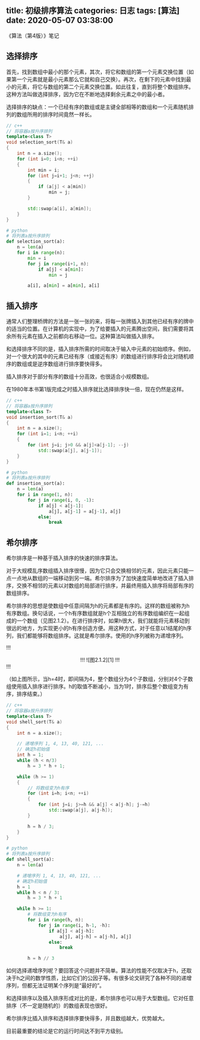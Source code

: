 title: 初级排序算法
categories: 日志
tags: [算法]
date: 2020-05-07 03:38:00
---
《算法（第4版）》笔记

## 选择排序 ##

首先，找到数组中最小的那个元素，其次，将它和数组的第一个元素交换位置（如果第一个元素就是最小元素那么它就和自己交换）。再次，在剩下的元素中找到最小的元素，将它与数组的第二个元素交换位置。如此往复，直到将整个数组排序。这种方法叫做选择排序，因为它在不断地选择剩余元素之中的最小者。

选择排序的缺点：一个已经有序的数组或是主键全部相等的数组和一个元素随机排列的数组所用的排序时间竟然一样长。

``` c++
// c++
// 将容器a按升序排列
template<class T>
void selection_sort(T& a)
{
    int n = a.size();
    for (int i=0; i<n; ++i)
    {
        int min = i;
        for (int j=i+1; j<n; ++j)
        {
            if (a[j] < a[min])
                min = j;
        }

        std::swap(a[i], a[min]);
    }
}
```

<!--more-->

``` python
# python
# 将列表a按升序排列
def selection_sort(a):
    n = len(a)
    for i in range(n):
        min = i
        for j in range(i+1, n):
            if a[j] < a[min]:
                min = j

        a[i], a[min] = a[min], a[i]
```

## 插入排序 ##

通常人们整理桥牌的方法是一张一张的来，将每一张牌插入到其他已经有序的牌中的适当的位置。在计算机的实现中，为了给要插入的元素腾出空间，我们需要将其余所有元素在插入之前都向右移动一位。这种算法叫做插入排序。

和选择排序不同的是，插入排序所需的时间取决于输入中元素的初始顺序。例如，对一个很大的其中的元素已经有序（或接近有序）的数组进行排序将会比对随机顺序的数组或是逆序数组进行排序要快得多。

插入排序对于部分有序的数组十分高效，也很适合小规模数组。

在1980年本书第1版完成之时插入排序就比选择排序快一倍，现在仍然是这样。

``` c++
// c++
// 将容器a按升序排列
template<class T>
void insertion_sort(T& a)
{
    int n = a.size();
    for (int i=1; i<n; ++i)
    {
        for (int j=i; j>0 && a[j]<a[j-1]; --j)
            std::swap(a[j], a[j-1]);
    }
}
```

``` python
# python
# 将列表a按升序排列
def insertion_sort(a):
    n = len(a)
    for i in range(1, n):
        for j in range(i, 0, -1):
            if a[j] < a[j-1]:
                a[j], a[j-1] = a[j-1], a[j]
            else:
                break
```

## 希尔排序 ##

希尔排序是一种基于插入排序的快速的排序算法。

对于大规模乱序数组插入排序很慢，因为它只会交换相邻的元素，因此元素只能一点一点地从数组的一端移动到另一端。希尔排序为了加快速度简单地改进了插入排序，交换不相邻的元素以对数组的局部进行排序，并最终用插入排序将局部有序的数组排序。

希尔排序的思想是使数组中任意间隔为h的元素都是有序的。这样的数组被称为h有序数组。换句话说，一个h有序数组就是h个互相独立的有序数组编织在一起组成的一个数组（见图2.1.2）。在进行排序时，如果h很大，我们就能将元素移动到很远的地方，为实现更小的h有序创造方便。用这种方式，对于任意以1结尾的h序列，我们都能够将数组排序。这就是希尔排序。使用的h序列被称为递增序列。

!!!
<center>
!!!
![图2.1.2][1]
!!!
</center>
!!!

（如上图所示，当h=4时，即间隔为4，整个数组分为4个子数组，分别对4个子数组使用插入排序进行排序。h的取值不断减小，当为1时，排序后整个数组变为有序，排序结束。）

``` c++
// c++
// 将容器a按升序排列
template<class T>
void shell_sort(T& a)
{
    int n = a.size();

    // 递增序列 1, 4, 13, 40, 121, ...
    // 确定h初始值
    int h = 1;
    while (h < n/3)
        h = 3 * h + 1;

    while (h >= 1)
    {
        // 将数组变为h有序
        for (int i=h; i<n; ++i)
        {
            for (int j=i; j>=h && a[j] < a[j-h]; j-=h)
                std::swap(a[j], a[j-h]);
        }

        h = h / 3;
    }
}
```

``` python
# python
# 将列表a按升序排列
def shell_sort(a):
    n = len(a)

    # 递增序列 1, 4, 13, 40, 121, ...
    # 确定h初始值
    h = 1
    while h < n / 3:
        h = 3 * h + 1

    while h >= 1:
        # 将数组变为h有序
        for i in range(h, n):
            for j in range(i, h-1, -h):
                if a[j] < a[j-h]:
                    a[j], a[j-h] = a[j-h], a[j]
                else:
                    break

        h = h // 3
```

如何选择递增序列呢？要回答这个问题并不简单。算法的性能不仅取决于h，还取决于h之间的数学性质，比如它们的公因子等。有很多论文研究了各种不同的递增序列，但都无法证明某个序列是“最好的”。

和选择排序以及插入排序形成对比的是，希尔排序也可以用于大型数组。它对任意排序（不一定是随机的）的数组表现也很好。

希尔排序比插入排序和选择排序要快得多，并且数组越大，优势越大。

目前最重要的结论是它的运行时间达不到平方级别。

  [1]: http://www.zhouyuanchao.com/usr/uploads/2020/05/1388661866.jpg